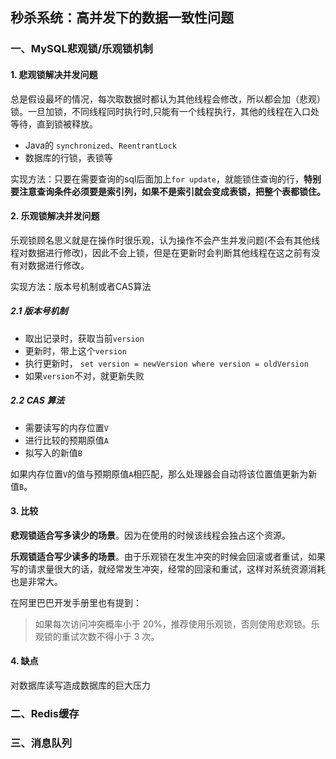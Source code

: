 ## 秒杀系统：高并发下的数据一致性问题

### 一、MySQL悲观锁/乐观锁机制

#### 1. 悲观锁解决并发问题

总是假设最坏的情况，每次取数据时都认为其他线程会修改，所以都会加（悲观）锁。一旦加锁，不同线程同时执行时,只能有一个线程执行，其他的线程在入口处等待，直到锁被释放。

+ Java的 `synchronized`、`ReentrantLock`
+ 数据库的行锁，表锁等

实现方法：只要在需要查询的sql后面加上`for update`，就能锁住查询的行，**特别要注意查询条件必须要是索引列，如果不是索引就会变成表锁，把整个表都锁住。**

#### 2. 乐观锁解决并发问题

乐观锁顾名思义就是在操作时很乐观，认为操作不会产生并发问题(不会有其他线程对数据进行修改)，因此不会上锁，但是在更新时会判断其他线程在这之前有没有对数据进行修改。

实现方法：版本号机制或者CAS算法

##### 2.1 版本号机制

- 取出记录时，获取当前`version`
- 更新时，带上这个`version`
- 执行更新时， `set version = newVersion where version = oldVersion`
- 如果`version`不对，就更新失败

##### 2.2 CAS 算法

- 需要读写的内存位置`V`
- 进行比较的预期原值`A`
- 拟写入的新值`B`

如果内存位置`V`的值与预期原值`A`相匹配，那么处理器会自动将该位置值更新为新值`B`。

#### 3. 比较

**悲观锁适合写多读少的场景**。因为在使用的时候该线程会独占这个资源。

**乐观锁适合写少读多的场景**。由于乐观锁在发生冲突的时候会回滚或者重试，如果写的请求量很大的话，就经常发生冲突，经常的回滚和重试，这样对系统资源消耗也是非常大。

在阿里巴巴开发手册里也有提到：

> 如果每次访问冲突概率小于 20%，推荐使用乐观锁，否则使用悲观锁。乐观锁的重试次数不得小于 3 次。

#### 4. 缺点

对数据库读写造成数据库的巨大压力

### 二、Redis缓存

### 三、消息队列

